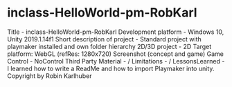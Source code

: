 # inclass-HelloWorld-pm-RobKarl
Title - inclass-HelloWorld-pm-RobKarl
Development platform - Windows 10, Unity 2019.1.14f1
Short description of project - Standard project with playmaker installed and own folder hierarchy
2D/3D project - 2D
Target platform: WebGL (refRes: 1280x720)
Screenshot (concept and game)
Game Control - NoControl
Third Party Material - /
Limitations - /
LessonsLearned - I learned how to write a ReadMe and how to import Playmaker into unity.
Copyright by Robin Karlhuber